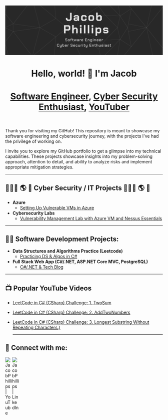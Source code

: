 ![banner](github-banner.png)
<h1 align="center">Hello, world! 👋 I'm Jacob</h1>
<h1 align="center"><a href="https://jacobrphillips.dev/">Software Engineer</a>, <a href="https://www.linkedin.com/in/jacobphillips-dev/">Cyber Security Enthusiast</a>, <a href="https://www.youtube.com/@JP_the_Programmer">YouTuber</a></h1>

 <br />

 Thank you for visiting my GitHub! This repository is meant to showcase my software engineering and cybersecurity journey, with the projects I've had the privilege of working on.

I invite you to explore my GitHub portfolio to get a glimpse into my technical capabilities. These projects showcase insights into my problem-solving approach, attention to detail, and ability to analyze risks and implement appropriate mitigation strategies.



---

<h2>👨🏻‍💻 🌎 🔐 Cyber Security / IT Projects 👨🏻‍💻 🌎 🔐</h2>

  - <b>Azure</b>
    - [Setting Up Vulnerable VMs in Azure](https://github.com/jacobrphillips/Azure-VM-Honeypot/blob/main/README.md)
  - <b>Cybersecurity Labs</b>
    - [Vulnerability Management Lab with Azure VM and Nessus Essentials](https://github.com/jacobrphillips/Vulnerability-Management-Lab)
    
 ---

<h2>👨‍💻 Software Development Projects:</h2>
 
- <b>Data Structures and Algorithms Practice (Leetcode)</b>
  - [Practicing DS & Algos in C#](https://github.com/jacobrphillips/LeetCode)
- <b>Full Stack Web App (C#/.NET, ASP.NET Core MVC, PostgreSQL)</b>
  - [C#/.NET & Tech Blog](https://github.com/jacobrphillips/YoutubeBlog)</i>

 ---

<h2>📺 Popular YouTube Videos</h2>

- [LeetCode in C# (CSharp) Challenge: 1. TwoSum](https://youtu.be/kIfHPHSKj4o?si=1Bqmc5L4TaPvX3pv)
- [LeetCode in C# (CSharp) Challenge: 2. AddTwoNumbers](https://youtu.be/XA3pzsq8Oew?si=ynzLB0HYA4E56IAH)
- [LeetCode in C# (CSharp) Challenge: 3. Longest Substring Without Repeating Characters.)](https://youtu.be/_ItuEVsvK_c?si=HvpmTJ8GViGB2zv4)
  
  ---

<h2> 🤳 Connect with me:</h2>

[<img align="left" alt="JacobPhillips | YouTube" width="22px" src="https://cdn.jsdelivr.net/npm/simple-icons@v3/icons/youtube.svg" />][youtube]
[<img align="left" alt="JacobPhillips | LinkedIn" width="22px" src="https://cdn.jsdelivr.net/npm/simple-icons@v3/icons/linkedin.svg" />][linkedin]

[youtube]: https://www.youtube.com/@JP_the_Programmer
[linkedin]: https://www.linkedin.com/in/jacobphillips-dev/

<!--
**jacobrphillips/jacobrphillips** is a ✨ _special_ ✨ repository because its `README.md` (this file) appears on your GitHub profile.

Here are some ideas to get you started:

- 🔭 I’m currently working on ...
- 🌱 I’m currently learning ...
- 👯 I’m looking to collaborate on ...
- 🤔 I’m looking for help with ...
- 💬 Ask me about ...
- 📫 How to reach me: ...
- 😄 Pronouns: ...
- ⚡ Fun fact: ...
-->
